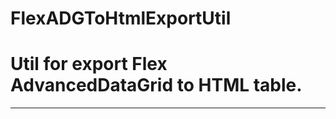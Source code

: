 # FlexADGToHtmlExportUtil

 # Util for export Flex AdvancedDataGrid to HTML table.
  
-------------------
